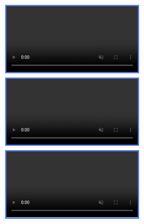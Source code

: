 <video class="std-border-radii-12" playsinline muted autoplay loop style="border: 4px solid rgb(80, 120, 240); width: 85%;"><source src="/assets/Media/Videos/deinterlaced.mp4" type="video/mp4"></video>

<video class="std-border-radii-12" playsinline muted autoplay loop style="border: 4px solid rgb(80, 120, 240); width: 85%;"><source src="/assets/Media/Videos/edited.mp4" type="video/mp4"></video>

<video class="std-border-radii-12" playsinline muted autoplay loop style="border: 4px solid rgb(80, 120, 240); width: 85%;"><source src="/assets/Media/Videos/fps30.mp4" type="video/mp4"></video>
